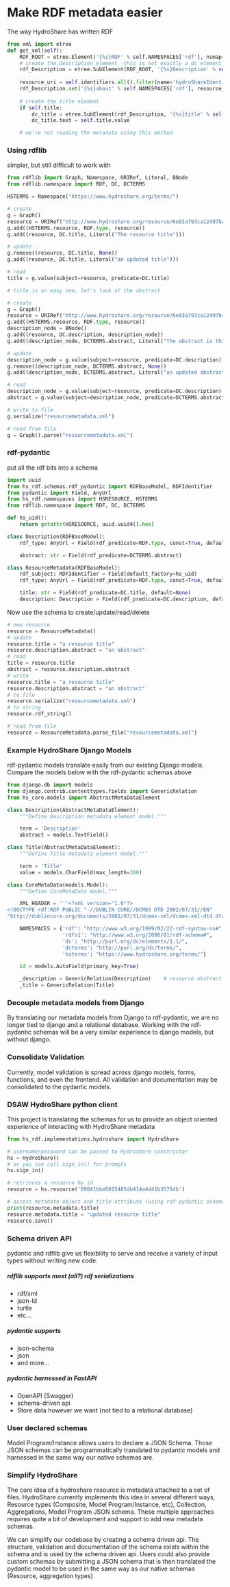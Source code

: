 # Make RDF metadata easier

The way HydroShare has written RDF
```python
from xml import etree
def get_xml(self):
    RDF_ROOT = etree.Element('{%s}RDF' % self.NAMESPACES['rdf'], nsmap=self.NAMESPACES)
    # create the Description element -this is not exactly a dc element
    rdf_Description = etree.SubElement(RDF_ROOT, '{%s}Description' % self.NAMESPACES['rdf'])
    
    resource_uri = self.identifiers.all().filter(name='hydroShareIdentifier')[0].url
    rdf_Description.set('{%s}about' % self.NAMESPACES['rdf'], resource_uri)
        
    # create the title element
    if self.title:
        dc_title = etree.SubElement(rdf_Description, '{%s}title' % self.NAMESPACES['dc'])
        dc_title.text = self.title.value

    # we're not reading the metadata using this method
```
### Using rdflib
simpler, but still difficult to work with
```python
from rdflib import Graph, Namespace, URIRef, Literal, BNode
from rdflib.namespace import RDF, DC, DCTERMS

HSTERMS = Namespace("https://www.hydroshare.org/terms/")

# create
g = Graph()
resource = URIRef("http://www.hydroshare.org/resource/6e83a793ca12497ba1d20993b76e31fd")
g.add((HSTERMS.resource, RDF.type, resource))
g.add((resource, DC.title, Literal("The resource title")))

# update
g.remove((resource, DC.title, None))
g.add((resource, DC.title, Literal("an updated title")))

# read
title = g.value(subject=resource, predicate=DC.title)

# title is an easy one, let's look at the abstract

# create
g = Graph()
resource = URIRef("http://www.hydroshare.org/resource/6e83a793ca12497ba1d20993b76e31fd")
g.add((HSTERMS.resource, RDF.type, resource))
description_node = BNode()
g.add((resource, DC.description, description_node))
g.add((description_node, DCTERMS.abstract, Literal("The abstract is this string")))

# update
description_node = g.value(subject=resource, predicate=DC.description)
g.remove((description_node, DCTERMS.abstract, None))
g.add((description_node, DCTERMS.abstract, Literal("an updated abstract")))

# read
description_node = g.value(subject=resource, predicate=DC.description)
abstract = g.value(subject=description_node, predicate=DCTERMS.abstract)

# write to file
g.serialize("resourcemetadata.xml")

# read from file
g = Graph().parse("resourcemetadata.xml")

```
### rdf-pydantic
put all the rdf bits into a schema
```python
import uuid
from hs_rdf.schemas.rdf_pydantic import RDFBaseModel, RDFIdentifier
from pydantic import Field, AnyUrl
from hs_rdf.namespaces import HSRESOURCE, HSTERMS
from rdflib.namespace import RDF, DC, DCTERMS

def hs_uid():
    return getattr(HSRESOURCE, uuid.uuid4().hex)

class Description(RDFBaseModel):
    rdf_type: AnyUrl = Field(rdf_predicate=RDF.type, const=True, default=DC.Description)

    abstract: str = Field(rdf_predicate=DCTERMS.abstract)

class ResourceMetadata(RDFBaseModel):
    rdf_subject: RDFIdentifier = Field(default_factory=hs_uid)
    rdf_type: AnyUrl = Field(rdf_predicate=RDF.type, const=True, default=HSTERMS.resource, include=True)

    title: str = Field(rdf_predicate=DC.title, default=None)
    description: Description = Field(rdf_predicate=DC.description, default=None)
```
Now use the schema to create/update/read/delete
```python
# new resource
resource = ResourceMetadata()
# update
resource.title = "a resource title"
resource.description.abstract = "an abstract"
# read
title = resource.title
abstract = resource.description.abstract
# write
resource.title = "a resource title"
resource.description.abstract = "an abstract"
# to file
resource.serialize("resourcemetadata.xml")
# to string
resource.rdf_string()

# read from file
resource = ResourceMetadata.parse_file("resourcemetadata.xml")
```
### Example HydroShare Django Models
rdf-pydantic models translate easily from our existing Django models.  Compare the models below with the rdf-pydantic schemas above
```python
from django.db import models
from django.contrib.contenttypes.fields import GenericRelation
from hs_core.models import AbstractMetaDataElement

class Description(AbstractMetaDataElement):
    """Define Description metadata element model."""

    term = 'Description'
    abstract = models.TextField()

class Title(AbstractMetaDataElement):
    """Define Title metadata element model."""

    term = 'Title'
    value = models.CharField(max_length=300)

class CoreMetaData(models.Model):
    """Define CoreMetaData model."""

    XML_HEADER = '''<?xml version="1.0"?>
<!DOCTYPE rdf:RDF PUBLIC "-//DUBLIN CORE//DCMES DTD 2002/07/31//EN"
"http://dublincore.org/documents/2002/07/31/dcmes-xml/dcmes-xml-dtd.dtd">'''

    NAMESPACES = {'rdf': "http://www.w3.org/1999/02/22-rdf-syntax-ns#",
                  'rdfs1': "http://www.w3.org/2000/01/rdf-schema#",
                  'dc': "http://purl.org/dc/elements/1.1/",
                  'dcterms': "http://purl.org/dc/terms/",
                  'hsterms': "https://www.hydroshare.org/terms/"}

    id = models.AutoField(primary_key=True)

    _description = GenericRelation(Description)    # resource abstract
    _title = GenericRelation(Title)
```

### Decouple metadata models from Django
By translating our metadata models from Django to rdf-pydantic, we are no longer tied to django and a relational database.  Working with the rdf-pydantic schemas will be a very similar experience to django models, but without django.

### Consolidate Validation
Currently, model validation is spread across django models, forms, functions, and even the frontend.  All validation and documentation may be consolidated to the pydantic models.

### DSAW HydroShare python client
This project is translating the schemas for us to provide an object oriented experience of interacting with HydroShare metadata

```python
from hs_rdf.implementations.hydroshare import HydroShare

# username/password can be passed to Hydroshare constructor
hs = HydroShare()
# or you can call sign_in() for prompts
hs.sign_in()

# retrieves a resource by id
resource = hs.resource('09041bbe8015485db414a4d41b3575db')

# access metadata object and title attribute (using rdf-pydantic schemas)
print(resource.metadata.title)
resource.metadata.title = "updated resource title"
resource.save()
```

### Schema driven API
pydantic and rdflib give us flexibility to serve and receive a variety of input types without writing new code.

##### rdflib supports most (all?) rdf serializations
* rdf/xml
* json-ld
* turtle
* etc...

##### pydantic supports
* json-schema
* json
* and more...

##### pydantic harnessed in FastAPI
* OpenAPI (Swagger) 
* schema-driven api
* Store data however we want (not tied to a relational database)

### User declared schemas
Model Program/Instance allows users to declare a JSON Schema.  Those JSON schemas can be programmatically translated to pydantic models and harnessed in the same way our native schemas are.

### Simplify HydroShare 
The core idea of a hydroshare resource is metadata attached to a set of files.  HydroShare currently implements this idea in several different ways, Resource types (Composite, Model Program/Instance, etc), Collection, Aggregations, Model Program JSON schema.  These multiple approaches requires quite a bit of development and support to add new metadata schemas.

We can simplify our codebase by creating a schema driven api.  The structure, validation and documentation of the schema exists within the schema and is used by the schema driven api.  Users could also provide custom schemas by submitting a JSON schema that is then translated the pydantic model to be used in the same way as our native schemas (Resource, aggregation types)

